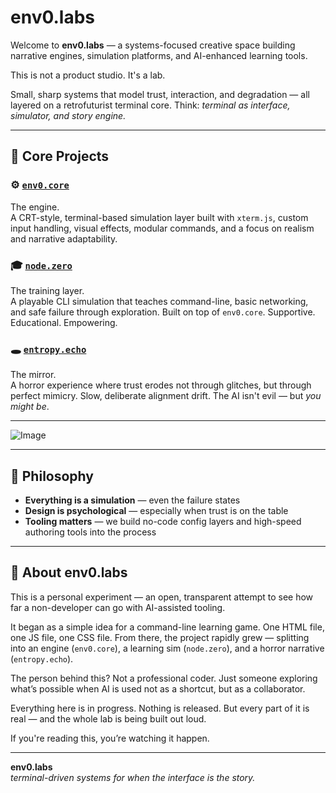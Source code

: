 # env0.labs

Welcome to **env0.labs** — a systems-focused creative space building narrative engines, simulation platforms, and AI-enhanced learning tools.

This is not a product studio. It's a lab.

Small, sharp systems that model trust, interaction, and degradation — all layered on a retrofuturist terminal core. Think: _terminal as interface, simulator, and story engine._

---

## 🧠 Core Projects

### ⚙️ [`env0.core`](https://github.com/env0-labs/env0.core)
The engine.  
A CRT-style, terminal-based simulation layer built with `xterm.js`, custom input handling, visual effects, modular commands, and a focus on realism and narrative adaptability.

### 🎓 [`node.zero`](https://github.com/env0-labs/node.zero)
The training layer.  
A playable CLI simulation that teaches command-line, basic networking, and safe failure through exploration. Built on top of `env0.core`. Supportive. Educational. Empowering.

### 🕳️ [`entropy.echo`](https://github.com/env0-labs/entropy.echo)
The mirror.  
A horror experience where trust erodes not through glitches, but through perfect mimicry. Slow, deliberate alignment drift. The AI isn't evil — but *you might be*.

---

![Image](https://github.com/user-attachments/assets/e4113792-0472-4199-b03b-08fef05526e5)

---

## 🧪 Philosophy

- **Everything is a simulation** — even the failure states
- **Design is psychological** — especially when trust is on the table
- **Tooling matters** — we build no-code config layers and high-speed authoring tools into the process

---

## 🧠 About env0.labs

This is a personal experiment — an open, transparent attempt to see how far a non-developer can go with AI-assisted tooling.

It began as a simple idea for a command-line learning game. One HTML file, one JS file, one CSS file. From there, the project rapidly grew — splitting into an engine (`env0.core`), a learning sim (`node.zero`), and a horror narrative (`entropy.echo`).

The person behind this? Not a professional coder. Just someone exploring what’s possible when AI is used not as a shortcut, but as a collaborator.

Everything here is in progress. Nothing is released. But every part of it is real — and the whole lab is being built out loud.

If you're reading this, you’re watching it happen.

---

**env0.labs**  
_terminal-driven systems for when the interface is the story._
